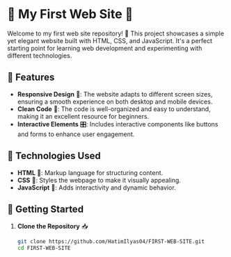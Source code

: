 # 🎉 My First Web Site 🚀

Welcome to my first web site repository! 🎨 This project showcases a simple yet elegant website built with HTML, CSS, and JavaScript. It's a perfect starting point for learning web development and experimenting with different technologies.

## 🚀 Features

- **Responsive Design** 📱: The website adapts to different screen sizes, ensuring a smooth experience on both desktop and mobile devices.
- **Clean Code** 🧹: The code is well-organized and easy to understand, making it an excellent resource for beginners.
- **Interactive Elements** 🎛️: Includes interactive components like buttons and forms to enhance user engagement.

## 🔧 Technologies Used

- **HTML** 📜: Markup language for structuring content.
- **CSS** 🎨: Styles the webpage to make it visually appealing.
- **JavaScript** 🧩: Adds interactivity and dynamic behavior.

## 🌟 Getting Started

1. **Clone the Repository** 📥
   ```bash
   git clone https://github.com/HatimIlyas04/FIRST-WEB-SITE.git
   cd FIRST-WEB-SITE
